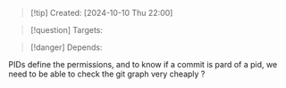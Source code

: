 
>[!tip] Created: [2024-10-10 Thu 22:00]

>[!question] Targets: 

>[!danger] Depends: 

PIDs define the permissions, and to know if a commit is pard of a pid, we need to be able to check the git graph very cheaply ?